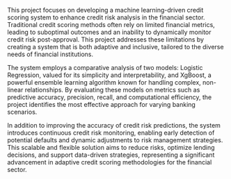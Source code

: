 

This project focuses on developing a machine learning-driven credit scoring system to enhance credit risk analysis in the financial sector. Traditional credit scoring methods often rely on limited financial metrics, leading to suboptimal outcomes and an inability to dynamically monitor credit risk post-approval. This project addresses these limitations by creating a system that is both adaptive and inclusive, tailored to the diverse needs of financial institutions.

The system employs a comparative analysis of two models: Logistic Regression, valued for its simplicity and interpretability, and XgBoost, a powerful ensemble learning algorithm known for handling complex, non-linear relationships. By evaluating these models on metrics such as predictive accuracy, precision, recall, and computational efficiency, the project identifies the most effective approach for varying banking scenarios.

In addition to improving the accuracy of credit risk predictions, the system introduces continuous credit risk monitoring, enabling early detection of potential defaults and dynamic adjustments to risk management strategies. This scalable and flexible solution aims to reduce risks, optimize lending decisions, and support data-driven strategies, representing a significant advancement in adaptive credit scoring methodologies for the financial sector.
